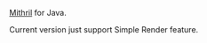 [Mithril] for Java.

Current version just support Simple Render feature.

[Mithril]: http://mithril.js.org